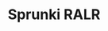 ---
slug: sprunki-ralr
title: Sprunki RALR
description: "Sprunki RALR is an exciting online game. Play for free directly in your browser!"
icon: /images/popular_mods/Sprunki RALR.png
url: https://wowtbc.net/sprunkin/ralr/index.html
previewImage: /images/popular_mods/Sprunki RALR.png
type: popular mods

# SEO配置
seo:
  title: "Sprunki RALR - Play Free Online Game | Fun Browser Games"
  description: "Sprunki RALR - Play this fun online game for free in your browser. No download required!"
  ogImage: "/images/popular_mods/Sprunki RALR.png"
  keywords: "sprunki-ralr, online game, browser game, free game, popular mods game, play online"

videoUrls:
  - https://www.youtube.com/embed/example1
  - https://www.youtube.com/embed/example2

whyPlay:
  title: "Why Play Sprunki RALR?"
  items:
    - "Immersive Gameplay: Sprunki RALR offers an engaging and immersive gaming experience that will keep you entertained for hours"
    - "Challenging Levels: Test your skills with increasingly difficult challenges and obstacles"
    - "Beautiful Graphics: Enjoy stunning visuals and smooth animations that bring the game world to life"
    - "Regular Updates: New content and features are added regularly to keep the game fresh and exciting"
    - "Free to Play: Experience all the fun without spending a penny"
    - "Community Features: Connect with other players, share strategies, and compete for high scores"
    - "Cross-Platform: Play on any device with a web browser, no downloads required"

features:
  title: "Key Features of Sprunki RALR"
  image: "/images/popular_mods/Sprunki RALR.png"
  items:
    - "Intuitive Controls: Easy to learn controls make Sprunki RALR accessible for players of all skill levels"
    - "Multiple Game Modes: Enjoy various gameplay options that provide different challenges and experiences"
    - "Character Customization: Personalize your gaming experience with unique characters and items"
    - "Achievement System: Complete special tasks to earn rewards and recognition"
    - "Leaderboards: Compete with players worldwide and see who can achieve the highest scores"

characteristics:
  title: "Game Characteristics"
  image: "/images/popular_mods/Sprunki RALR.png"
  items:
    - "Genre: Popular mods game with elements of strategy and skill"
    - "Difficulty: Suitable for both casual gamers and those seeking a challenge"
    - "Play Time: Quick sessions or extended gameplay, depending on your preference"
    - "Art Style: Vibrant and engaging visuals that enhance the gaming experience"
    - "Sound Design: Immersive audio that complements the gameplay perfectly"

info: "Sprunki RALR is an exciting online game that offers players a unique and engaging gaming experience. With its intuitive controls, stunning visuals, and challenging gameplay, Sprunki RALR provides hours of entertainment for players of all ages and skill levels. Whether you're looking for a quick gaming session during a break or an extended play session, Sprunki RALR delivers an immersive experience that will keep you coming back for more. The game features multiple levels of increasing difficulty, ensuring that players are constantly challenged as they progress. With regular updates adding new content and features, Sprunki RALR remains fresh and exciting, providing endless entertainment options for its growing community of players."

howToPlayIntro: "Welcome to Sprunki RALR! This guide will walk you through the basics and help you master the game. Whether you're a beginner or looking to improve your skills, these tips and instructions will enhance your gaming experience."

howToPlaySteps:
  - title: "Getting Started"
    description: "Begin your Sprunki RALR adventure by familiarizing yourself with the controls. Use your keyboard or mouse to navigate through the game interface. The tutorial will guide you through the basic mechanics and help you understand the objectives."
  - title: "Understanding the Objectives"
    description: "In Sprunki RALR, your main goal is to progress through levels by completing specific objectives. Each level presents unique challenges that require different strategies and approaches."
  - title: "Mastering the Controls"
    description: "Practice using the controls to improve your precision and reaction time. Sprunki RALR requires quick reflexes and strategic thinking to overcome obstacles and defeat opponents."
  - title: "Utilizing Power-ups"
    description: "Collect power-ups throughout the game to enhance your abilities and overcome difficult challenges. Each power-up offers unique advantages that can be crucial for success."
  - title: "Developing Strategies"
    description: "As you progress in Sprunki RALR, develop effective strategies for different scenarios. Analyze patterns, anticipate challenges, and adapt your approach to maximize your performance."

faq:
  title: "Frequently Asked Questions about Sprunki RALR"
  items:
    - question: "Is Sprunki RALR free to play?"
      answer: "Yes, Sprunki RALR is completely free to play directly in your web browser. No downloads or purchases are required to enjoy the full game experience."
    - question: "Can I play Sprunki RALR on mobile devices?"
      answer: "Yes, Sprunki RALR is optimized for both desktop and mobile play. You can enjoy the game on any device with a web browser and internet connection."
    - question: "Are there any in-game purchases?"
      answer: "While Sprunki RALR is free to play, there may be optional in-game purchases available for cosmetic items or additional features that don't affect core gameplay."
    - question: "How often is Sprunki RALR updated?"
      answer: "The developers regularly update Sprunki RALR with new content, features, and improvements based on player feedback and game performance."
    - question: "Can I play Sprunki RALR offline?"
      answer: "Currently, Sprunki RALR requires an internet connection to play as it's a browser-based online game."
    - question: "Is Sprunki RALR suitable for children?"
      answer: "Yes, Sprunki RALR is designed to be family-friendly and suitable for players of all ages."
    - question: "How do I report bugs or issues?"
      answer: "If you encounter any problems while playing Sprunki RALR, you can report them through the game's support page or contact the developers directly through their website."
    - question: "Still Have Questions?"
      answer: "If you have additional questions about Sprunki RALR that aren't covered in this FAQ, please visit our support center or contact our customer service team for assistance."
---
